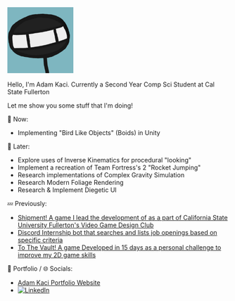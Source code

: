 <div align="left">
<img src="Images/Stickguy.png" width="150">
</div>

Hello, I'm Adam Kaci.
Currently a Second Year Comp Sci Student at Cal State Fullerton

Let me show you some stuff that I'm doing!

:speech_balloon: Now:
- Implementing "Bird Like Objects" (Boids) in Unity

:thought_balloon: Later:
- Explore uses of Inverse Kinematics for procedural "looking"
- Implement a recreation of Team Fortress's 2 "Rocket Jumping"
- Research implementations of Complex Gravity Simulation
- Research Modern Foliage Rendering
- Research & Implement Diegetic UI

:zzz: Previously:
- [Shipment! A game I lead the development of as a part of California State University Fullerton's Video Game Design Club](https://github.com/Adam101k/Unity-Shipment) </br>
- [Discord Internship bot that searches and lists job openings based on specific criteria](https://github.com/Adam101k/Internship-Discord-Bot) </br>
- [To The Vault! A game Developed in 15 days as a personal challenge to improve my 2D game skills](https://github.com/Adam101k/2-The-Vault) </br>

📝 Portfolio / 🌐 Socials:
- <a href = "https://adamkaciportfolio.myportfolio.com/work"> Adam Kaci Portfolio Website</a> </br>
- [![LinkedIn](https://img.shields.io/badge/-LinkedIn-0077B5?style=flat&logo=linkedin&logoColor=white)](https://www.linkedin.com/in/adam-kaci-70694a24b/) </br>
